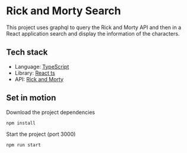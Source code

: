 # Rick and Morty Search
This project uses graphql to query the Rick and Morty API and then in a React application search and display the information of the characters.

## Tech stack
- Language: [TypeScript](https://www.typescriptlang.org/)
- Library: [React ts](https://react.dev/) 
- API: [Rick and Morty](https://rickandmortyapi.com/documentation/)

## Set in motion
Download the project dependencies
```
npm install
```
Start the project (port 3000)
```
npm run start
```

